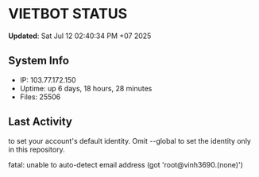 # VIETBOT STATUS
**Updated**: Sat Jul 12 02:40:34 PM +07 2025

## System Info
- IP: 103.77.172.150
- Uptime: up 6 days, 18 hours, 28 minutes
- Files: 25506

## Last Activity

to set your account's default identity.
Omit --global to set the identity only in this repository.

fatal: unable to auto-detect email address (got 'root@vinh3690.(none)')
